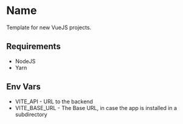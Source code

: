 # Name

Template for new VueJS projects.

## Requirements

- NodeJS
- Yarn

## Env Vars

- VITE_API - URL to the backend
- VITE_BASE_URL - The Base URL, in case the app is installed in a subdirectory
